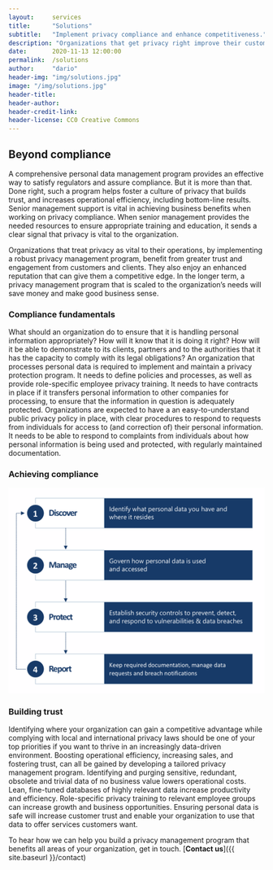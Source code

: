 ```yaml
---
layout:     services
title:      "Solutions"
subtitle:   "Implement privacy compliance and enhance competitiveness."
description: "Organizations that get privacy right improve their customer relationships, operational efficiency, and bottom-line results."
date:       2020-11-13 12:00:00
permalink:  /solutions
author:     "dario"
header-img: "img/solutions.jpg"
image: "/img/solutions.jpg"
header-title:
header-author:
header-credit-link:
header-license: CC0 Creative Commons
---
```


## Beyond compliance
A comprehensive personal data management program provides an effective way to satisfy regulators and assure compliance. But it is more than that. Done right, such a program helps foster a culture of privacy that builds trust, and increases operational efficiency, including bottom-line results. Senior management support is vital in achieving business benefits when working on privacy compliance. When senior management provides the needed resources to ensure appropriate training and education, it sends a clear signal that privacy is vital to the organization. 

Organizations that treat privacy as vital to their operations, by implementing a robust privacy management program, benefit from greater trust and engagement from customers and clients. They also enjoy an enhanced reputation that can give them a competitive edge. In the longer term, a privacy management program that is scaled to the organization’s needs will save money and make good business sense.

### Compliance fundamentals 
What should an organization do to ensure that it is handling personal information appropriately? How will it know that it is doing it right? How will it be able to demonstrate to its clients, partners and to the authorities that it has the capacity to comply with its legal obligations? An organization that processes personal data is required to implement and maintain a privacy protection program. It needs to define policies and processes, as well as provide role-specific employee privacy training. It needs to have contracts in place if it transfers personal information to other companies for processing, to ensure that the information in question is adequately protected. Organizations are expected to have a an easy-to-understand public privacy policy in place, with clear procedures to respond to requests from individuals for access to (and correction of) their personal information. It needs to be able to respond to complaints from individuals about how personal information is being used and protected, with regularly maintained documentation.

### Achieving compliance
![4 step compliance methodology](img/compliance4stepmethodology.png)

### Building trust  
Identifying where your organization can gain a competitive advantage while complying with local and international privacy laws should be one of your top priorities if you want to thrive in an increasingly data-driven environment. Boosting operational efficiency, increasing sales, and fostering trust, can all be gained by developing a tailored privacy management program. Identifying and purging sensitive, redundant, obsolete and trivial data of no business value lowers operational costs. Lean, fine-tuned databases of highly relevant data increase productivity and efficiency. Role-specific privacy training to relevant employee groups can increase growth and business opportunities. Ensuring personal data is safe will increase customer trust and enable your organization to use that data to offer services customers want.

To hear how we can help you build a privacy management program that benefits all areas of your organization, get in touch. [**Contact us**]({{ site.baseurl }}/contact)
